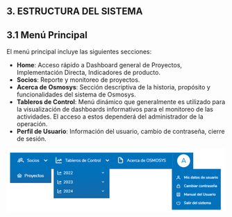 ## 3. ESTRUCTURA DEL SISTEMA

## 3.1 Menú Principal
El menú principal incluye las siguientes secciones:

- **Home**: Acceso rápido a Dashboard general de Proyectos, Implementación Directa, Indicadores de producto.
- **Socios**: Reporte y monitoreo de proyectos.
- **Acerca de Osmosys**: Sección descriptiva de la historia, propósito y funcionalidades del sistema de Osmosys.
- **Tableros de Control**: Menú dinámico que generalmente es utilizado para la visualización de dashboards informativos para el monitoreo de las actividades. El acceso a estos dependerá del administrador de la operación.
- **Perfil de Usuario**: Información del usuario, cambio de contraseña, cierre de sesión.



<p align="center">
  <img src="./assets/estructura_menu.png"  title="Menu">
</p>
